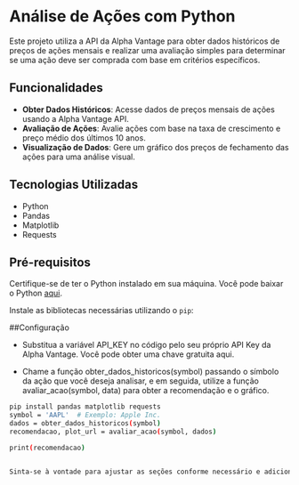 # Análise de Ações com Python

Este projeto utiliza a API da Alpha Vantage para obter dados históricos de preços de ações mensais e realizar uma avaliação simples para determinar se uma ação deve ser comprada com base em critérios específicos.

## Funcionalidades

- **Obter Dados Históricos**: Acesse dados de preços mensais de ações usando a Alpha Vantage API.
- **Avaliação de Ações**: Avalie ações com base na taxa de crescimento e preço médio dos últimos 10 anos.
- **Visualização de Dados**: Gere um gráfico dos preços de fechamento das ações para uma análise visual.

## Tecnologias Utilizadas

- Python
- Pandas
- Matplotlib
- Requests

## Pré-requisitos

Certifique-se de ter o Python instalado em sua máquina. Você pode baixar o Python [aqui](https://www.python.org/downloads/).

Instale as bibliotecas necessárias utilizando o `pip`:

##Configuração

- Substitua a variável API_KEY no código pelo seu próprio API Key da Alpha Vantage. Você pode obter uma chave gratuita aqui.

- Chame a função obter_dados_historicos(symbol) passando o símbolo da ação que você deseja analisar, e em seguida, utilize a função avaliar_acao(symbol, data) para obter a recomendação e o gráfico.

```bash
pip install pandas matplotlib requests
symbol = 'AAPL'  # Exemplo: Apple Inc.
dados = obter_dados_historicos(symbol)
recomendacao, plot_url = avaliar_acao(symbol, dados)

print(recomendacao)


Sinta-se à vontade para ajustar as seções conforme necessário e adicionar mais detalhes que você achar relevantes!


